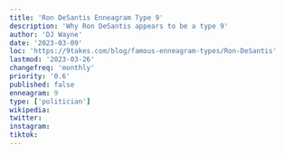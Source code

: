 ```yaml
---
title: 'Ron DeSantis Enneagram Type 9'
description: 'Why Ron DeSantis appears to be a type 9'
author: 'DJ Wayne'
date: '2023-03-09'
loc: 'https://9takes.com/blog/famous-enneagram-types/Ron-DeSantis'
lastmod: '2023-03-26'
changefreq: 'monthly'
priority: '0.6'
published: false
enneagram: 9
type: ['politician']
wikipedia:
twitter:
instagram:
tiktok:
---
```




